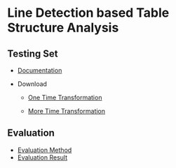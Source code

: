 # Line Detection based Table Structure Analysis

## Testing Set

- [Documentation]([https://github.com/Noba1anc3/Table_Structure_Analysis/blob/master/%E8%A1%A8%E6%A0%BC%E7%BB%93%E6%9E%84%E8%A7%A3%E6%9E%90%E6%9C%89%E7%BA%BF%E6%9D%A1%E8%A1%A8%E6%A0%BC%E6%B5%8B%E8%AF%95%E9%9B%86.md](https://github.com/Noba1anc3/Table_Structure_Analysis/blob/master/表格结构解析有线条表格测试集.md))

- Download

  - [One Time Transformation](https://bhpan.buaa.edu.cn:443/link/72DE7EB2640E97EAE4393D3F4003A7E6)

  - [More Time Transformation](https://bhpan.buaa.edu.cn:443/link/723356D8FFA70C87800061509B5014FD)

## Evaluation

- [Evaluation Method]([https://github.com/Noba1anc3/Table_Structure_Analysis/blob/master/%E8%AF%84%E4%BC%B0%E6%96%B9%E6%B3%95.md](https://github.com/Noba1anc3/Table_Structure_Analysis/blob/master/评估方法.md))
- [Evaluation Result]()